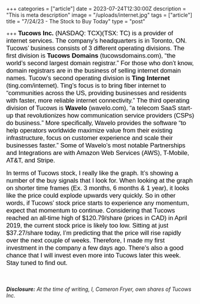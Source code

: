 +++
categories = ["article"]
date = 2023-07-24T12:30:00Z
description = "This is meta description"
image = "/uploads/internet.jpg"
tags = ["article"]
title = "7/24/23 - The Stock to Buy Today"
type = "post"

+++
<span style="color:black"><span style="font-family:Arial; font-size:1.2em;">**Tucows Inc.** (NASDAQ: TCX)(TSX: TC) is a provider of internet services. The company’s headquarters is in Toronto, ON. Tucows’ business consists of 3 different operating divisions. The first division is **Tucows Domains** (tucowsdomains.com), “the world’s second largest domain registrar.” For those who don’t know, domain registrars are in the business of selling internet domain names. Tucow’s second operating division is **Ting Internet** (ting.com/internet). Ting’s focus is to bring fiber internet to “communities across the US, providing businesses and residents with faster, more reliable internet connectivity.” The third operating division of Tucows is **Wavelo** (wavelo.com), “a telecom SaaS start-up that revolutionizes how communication service providers (CSPs) do business.” More specifically, Wavelo provides the software “to help operators worldwide maximize value from their existing infrastructure, focus on customer experience and scale their businesses faster.” Some of Wavelo’s most notable Partnerships and Integrations are with Amazon Web Services (AWS), T-Mobile, AT&T, and Stripe.</span></span>

<span style="color:black"><span style="font-family:Arial; font-size:1.2em;">In terms of Tucows stock, I really like the graph. It’s showing a number of the buy signals that I look for. When looking at the graph on shorter time frames (Ex. 3 months, 6 months & 1 year), it looks like the price could explode upwards very quickly. So in other words, if Tucows’ stock price starts to experience any momentum, expect that momentum to continue. Considering that Tucows reached an all-time high of $120.79/share (prices in CAD) in April 2019, the current stock price is likely too low. Sitting at just $37.27/share today, I’m predicting that the price will rise rapidly over the next couple of weeks. Therefore, I made my first investment in the company a few days ago. There’s also a good chance that I will invest even more into Tucows later this week. Stay tuned to find out.</span></span>

‎

###### **Disclosure:** At the time of writing, I, Cameron Fryer, own shares of Tucows Inc.
